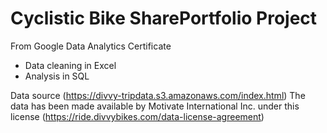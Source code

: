 # Cyclistic Bike SharePortfolio Project
From Google Data Analytics Certificate
- Data cleaning in Excel
- Analysis in SQL

Data source (https://divvy-tripdata.s3.amazonaws.com/index.html)
The data has been made available by Motivate International Inc. under this license (https://ride.divvybikes.com/data-license-agreement)

